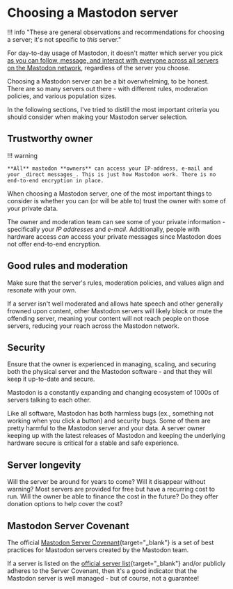 # Choosing a Mastodon server

!!! info "These are general observations and recommendations for choosing a server; it's not specific to *this* server."

For day-to-day usage of Mastodon, it doesn't matter which server you pick [as you can follow, message, and interact with everyone across all servers on the Mastodon network](faq.md#but-all-my-friends-are-on-another-server), regardless of the server you choose.

Choosing a Mastodon server can be a bit overwhelming, to be honest. There are so many servers out there - with different rules, moderation policies, and various population sizes.

In the following sections, I've tried to distill the most important criteria you should consider when making your Mastodon server selection.

## Trustworthy owner

!!! warning

    **All** mastodon **owners** can access your IP-address, e-mail and your _direct messages_. This is just how Mastodon work. There is no end-to-end encryption in place.

When choosing a Mastodon server, one of the most important things to consider is whether you can (or will be able to) trust the owner with some of your private data.

The owner and moderation team can see some of your private information - specifically your *IP addresses* and *e-mail*. Additionally, people with hardware access *can* access your private messages since Mastodon does not offer end-to-end encryption.

## Good rules and moderation

Make sure that the server's rules, moderation policies, and values align and resonate with your own.

If a server isn't well moderated and allows hate speech and other generally frowned upon content, other Mastodon servers will likely block or mute the offending server, meaning your content will not reach people on those servers, reducing your reach across the Mastodon network.

## Security

Ensure that the owner is experienced in managing, scaling, and securing both the physical server and the Mastodon software - and that they will keep it up-to-date and secure.

Mastodon is a constantly expanding and changing ecosystem of 1000s of servers talking to each other.

Like all software, Mastodon has both harmless bugs (ex., something not working when you click a button) and security bugs. Some of them are pretty harmful to the Mastodon server and your data. A server owner keeping up with the latest releases of Mastodon and keeping the underlying hardware secure is critical for a stable and safe experience.

## Server longevity

Will the server be around for years to come? Will it disappear without warning? Most servers are provided for free but have a recurring cost to run. Will the owner be able to finance the cost in the future? Do they offer donation options to help cover the cost?

## Mastodon Server Covenant

The official [Mastodon Server Covenant](https://joinmastodon.org/covenant){target="_blank"} is a set of best practices for Mastodon servers created by the Mastodon team.

If a server is listed on the [official server list](https://joinmastodon.org/servers){target="_blank"} and/or publicly adheres to the Server Covenant, then it's a good indicator that the Mastodon server is well managed - but of course, not a guarantee!

